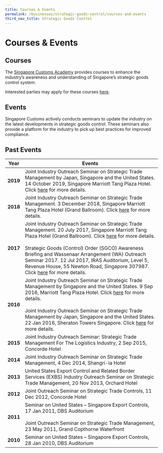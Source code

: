 ```yaml
---
title: Courses & Events
permalink: /businesses/strategic-goods-control/courses-and-events
third_nav_title: Strategic Goods Control 
---
```


# Courses & Events

## Courses

The  [Singapore Customs Academy](https://www.customsacademy.gov.sg/) provides courses to enhance the industry’s awareness and understanding of Singapore’s strategic goods control system.

Interested parties may apply for these courses  [here](https://www.customsacademy.gov.sg/).

## Events

Singapore Customs actively conducts seminars to update the industry on the latest developments in strategic goods control. These seminars also provide a platform for the industry to pick up best practices for improved compliance.

## Past Events

| Year | Events |
|--|--|
| **2019** | Joint Industry Outreach Seminar on Strategic Trade Management by Japan, Singapore and the United States. 14 October 2019, Singapore Marriott Tang Plaza Hotel. Click [here](/businesses/business-resources/courses-and-events/joint-industry-outreach-on-strategic-trade-management-2019) for more details. |
| **2018** | Joint Industry Outreach Seminar on Strategic Trade Management. 3 December 2018, Singapore Marriott Tang Plaza Hotel (Grand Ballroom). Click [here](/businesses/business-resources/courses-and-events/joint-industry-outreach-on-strategic-trade-management-2018) for more details. |
| **2017** | Joint Industry Outreach Seminar on Strategic Trade Management. 20 July 2017, Singapore Marriott Tang Plaza Hotel (Grand Ballroom). Click [here](/businesses/business-resources/courses-and-events/joint-industry-outreach-on-strategic-trade-management-2017) for more details. <br><br> Strategic Goods (Control) Order (SGCO) Awareness Briefing and Wassenaar Arrangement (WA) Outreach Seminar 2017. 12 Jul 2017, IRAS Auditorium, Level 5, Revenue House, 55 Newton Road, Singapore 307987. Click [here](/businesses/strategic-goods-control/courses-and-events/sgco-awareness-briefing-and-wa-outreach-seminar)  for more details. |
| **2016** | Joint Industry Outreach Seminar on Strategic Trade Management by Singapore and the United States. 9 Sep 2016, Marriott Tang Plaza Hotel. Click [here](/businesses/business-resources/courses-and-events/joint-industry-outreach-seminar-on-strategic-trade-management-sep-2016)  for more details. <br><br> Joint Industry Outreach Seminar on Strategic Trade Management by Japan, Singapore and the United States. 22 Jan 2016, Sheraton Towers Singapore. Click [here](/businesses/business-resources/courses-and-events/joint-industry-outreach-seminar-on-strategic-trade-management-jan-2016)  for more details. |
| **2015** | Joint Industry Outreach Seminar: Strategic Trade Management For The Logistics Industry, 2 Sep 2015, Concorde Hotel |
| **2014** | Joint Industry Outreach Seminar on Strategic Trade Management, 4 Dec 2014, Shangri-la Hotel |
| **2013**  |United States Export Control and Related Border Services (EXBS) Industry Outreach Seminar on Strategic Trade Management, 20 Nov 2013, Orchard Hotel |
| **2012**  |Joint Outreach Seminar on Strategic Trade Controls, 11 Dec 2012, Concorde Hotel |
| **2011**  | Seminar on United States – Singapore Export Controls, 17 Jan 2011, DBS Auditorium  <br><br> Joint Outreach Seminar on Strategic Trade Management, 23 May 2011, Grand Copthorne Waterfront |
| **2010** | Seminar on United States – Singapore Export Controls, 28 Jan 2010, DBS Auditorium |
